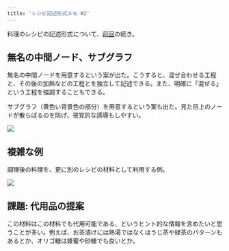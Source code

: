 ```yaml
---
title: 'レシピ記述形式メモ #2'
---
```

料理のレシピの記述形式について、[前回](https://r7kamura.com/articles/2022-05-13-mermaid-recipe-memo)の続き。

無名の中間ノード、サブグラフ
--------------

無名の中間ノードを用意するという案が出た。こうすると、混ぜ合わせる工程と、その後の加熱などの工程とを独立して記述できる。また、明確に「混ぜる」という工程を強調することもできる。

サブグラフ（黄色い背景色の部分）を用意するという案も出た。見た目上のノードが散らばるのを防げ、視覚的な誘導もしやすい。

![](https://lh6.googleusercontent.com/NOD44T_Wczz9raoKOUiPotmdzqqG1F-TGKJjl4mKAF5-xvR63AIm1zbjcZHkEeY2IE0fDkSiTsZpUgxOib48nKP3DZzYtiK05XjQ3n8ZSLEql4quHpskjGBes_M4AWUK7L9SvjpYlhLJHIe4KP1bLxy0N4IAASEblW8k51SgJJpIcNORc9nvajAJ0Cwu)

複雑な例
----

調理後の料理を、更に別のレシピの材料として利用する例。

![](https://lh6.googleusercontent.com/5Xx67AFakmXtd_fpjfeXrrbfYju7L0kdm05DgaRfVWslO3IjXXuVsDospSLLe8Wum08_vBWJ4AGvsCbUYXGxvRupP02Mk1pL9GkzWaANHwCE0r7DJ_Q28dkzeXgirMAi6OQ45armBHzteYQPA-Q3zd3fg7nu8GTJszueErx2LK7R17l6qXUH-lUrLfey)

課題: 代用品の提案
----------

この材料はこの材料でも代用可能である、というヒント的な情報を含めたいと思うことが多い。例えば、お茶漬けには熱湯ではなくほうじ茶や緑茶のパターンもあるとか、オリゴ糖は蜂蜜や砂糖でも良いとか。
